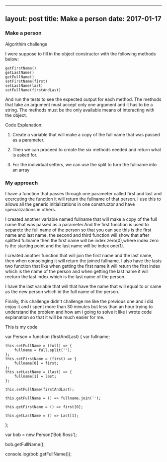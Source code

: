 
---
layout: post
title: Make a person
date: 2017-01-17
---

### Make a  person

Algorithim challenge

I were suppose to fill in the object constructor with the following methods below:

    getFirstName()
    getLastName()
    getFullName()
    setFirstName(first)
    setLastName(last)
    setFullName(firstAndLast)

And run the tests to see the expected output for each method. The methods that take an argument must accept only one argument and it has to be a string. The methods must be the only available means of interacting with the object.

Code Explanation:

1. Create a variable that will make a copy of the full name that was passed as a parameter.

2. Then we can proceed to create the six methods needed and return what is asked for.

3. For the individual setters, we can use the split to turn the fullname into an array 

### My approach

I have a function that passes through one parameter called first and last and ecercuting the function it will return the fullname of that person. I use this to allows  all the generic initializations in one constructor and have specializations in others.

I created another variable named  fullname that will make a copy of the full name that  was passed as a parameter.And the first function is used to separete the full name of the person so that you can see this is the first name and last name. the second and third function will show that after splitted fullname then the first name will be index zero(0),where index zero is the starting  point and the last name will be  index one(1).

I created another function that will join the first name and the last name, then when consologing it will return the joined fullname. I also have the lasts two function that like when getting the first name it will return the first index which is the name of the person and when getting the last name it will reeturn the last index which is the last name of the person.

I have the last variable that will  that have the name that will equal to or same as the new person which id the full name of the person.

Finally, this challenge didn't challenge  me like the previous one and i did enjoy it  and  i spent more than  30 minutes  but less than an hour trying to understand  the problem and how am i going to solve it like i wrote code explanation so that it will be much easier for me.


This is my code

var Person = function (firstAndLast) {
    var fullname;

    this.setFullName = (full) => {
        fullname = full.split('');
    };
    this.setFirstName = (first) => {
        fullname[0] = first;
    };
    this.setLastName = (last) => {
        fullname[1] = last;
    };

    this.setFullName(firstAndLast);

    this.getFullName = () => fullname.join('');

    this.getFirstName = () => first[0];

    this.getLastName = () => Last[1];
};

var bob = new Person('Bob Ross');

bob.getFullName();

console.log(bob.getFullName());


